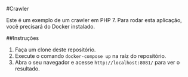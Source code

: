 #Crawler

Este é um exemplo de um crawler em PHP 7. Para rodar esta aplicação, você precisará do Docker instalado.

##Instruções

1. Faça um clone deste repositório.
2. Execute o comando `docker-compose up` na raíz do repositório.
3. Abra o seu navegador e acesse `http://localhost:8081/` para ver o resultado.
